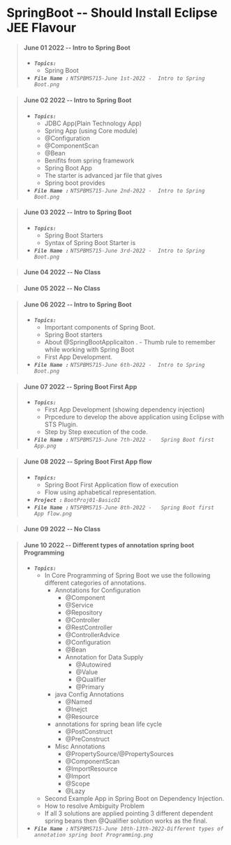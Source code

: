 # SpringBoot -- Should Install Eclipse JEE Flavour

> #### June 01 2022 -- Intro to Spring Boot
> - <em>**`Topics:`**</em>
>     - Spring Boot
> - <em>**`File Name :`**</em> *`NTSPBMS715-June 1st-2022 -  Intro to Spring Boot.png`*

> #### June 02 2022 -- Intro to Spring Boot
> - <em>**`Topics:`**</em>
>     - JDBC App(Plain Technology App)
>     - Spring App (using Core module)
>     - @Configuration
>     - @ComponentScan
>     - @Bean
>     - Benifits from spring framework
>     - Spring Boot App
>     - The starter is advanced jar file that gives
>     - Spring boot provides
> - <em>**`File Name :`**</em> *`NTSPBMS715-June 2nd-2022 -  Intro to Spring Boot.png`*

> #### June 03 2022 -- Intro to Spring Boot
> - <em>**`Topics:`**</em>
>     - Spring Boot Starters
>     - Syntax of Spring Boot Starter is
> - <em>**`File Name :`**</em> *`NTSPBMS715-June 3rd-2022 -  Intro to Spring Boot.png`*

> #### June 04 2022 -- No Class

> #### June 05 2022 -- No Class

> #### June 06 2022 -- Intro to Spring Boot
> - <em>**`Topics:`**</em>
>     - Important components of Spring Boot.
>     - Spring Boot starters
>     - About @SpringBootApplicaiton
.     - Thumb rule to remember while working with Spring Boot
>     - First App Development.
> - <em>**`File Name :`**</em> *`NTSPBMS715-June 6th-2022 -  Intro to Spring Boot.png`*

> #### June 07 2022 -- Spring Boot First App
> - <em>**`Topics:`**</em>
>     - First App Development (showing dependency injection)
>     - Prpcedure to develop the above application using Eclipse with STS Plugin.
>     - Step by Step execution of the code.
> - <em>**`File Name :`**</em> *`NTSPBMS715-June 7th-2022 -   Spring Boot first App.png`*

> #### June 08 2022 -- Spring Boot First App flow
> - <em>**`Topics:`**</em>
>     - Spring Boot First Application flow of execution
>     - Flow using aphabetical representation.
> - <em>**`Project :`**</em> *`BootProj01-BasicDI`*
> - <em>**`File Name :`**</em> *`NTSPBMS715-June 8th-2022 -   Spring Boot first App flow.png`*

> #### June 09 2022 -- No Class

> #### June 10 2022 -- Different types of annotation spring boot Programming
> - <em>**`Topics:`**</em>
>     - In Core Programming of Spring Boot we use the following different categories of annotations.
>          - Annotations for Configuration
>            - @Component
>            - @Service
>            - @Repository
>            - @Controller
>            - @RestController
>            - @ControllerAdvice
>            - @Configuration
>            - @Bean
>            - Annotation for Data Supply
>              - @Autowired
>              - @Value
>              - @Qualifier
>              - @Primary
>          - java Config Annotations
>            - @Named
>            - @Inejct
>            - @Resource
>          - annotations for spring bean life cycle
>            - @PostConstruct
>            - @PreConstruct
>          - Misc Annotations
>            - @PropertySource/@PropertySources
>            - @ComponentScan
>            - @ImportResource
>            - @Import
>            - @Scope
>            - @Lazy
>     - Second Example App in Spring Boot on Dependency Injection.
>     - How to resolve Ambiguity Problem
>     - If all 3 solutions are applied pointing 3 different dependent spring beans then @Qualifier solution works as the final.
> - <em>**`File Name :`**</em> *`NTSPBMS715-June 10th-13th-2022-Different types of annotation spring boot Programming.png`*
